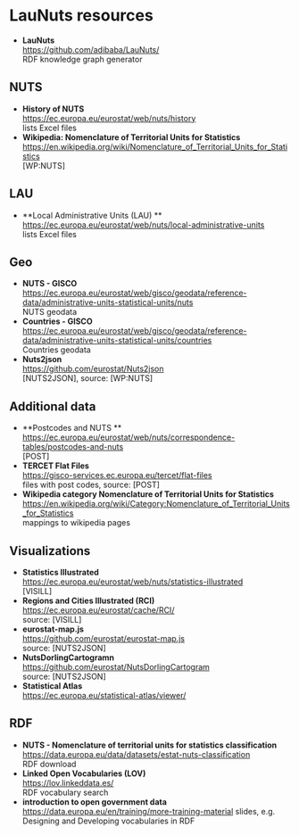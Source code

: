 # LauNuts resources

- **LauNuts**  
  https://github.com/adibaba/LauNuts/  
  RDF knowledge graph generator

## NUTS

- **History of NUTS**  
  https://ec.europa.eu/eurostat/web/nuts/history  
  lists Excel files
- **Wikipedia: Nomenclature of Territorial Units for Statistics**  
  https://en.wikipedia.org/wiki/Nomenclature_of_Territorial_Units_for_Statistics  
  [WP:NUTS]

## LAU

- **Local Administrative Units (LAU) **  
  https://ec.europa.eu/eurostat/web/nuts/local-administrative-units  
  lists Excel files

## Geo

- **NUTS - GISCO**  
  https://ec.europa.eu/eurostat/web/gisco/geodata/reference-data/administrative-units-statistical-units/nuts  
  NUTS geodata
- **Countries - GISCO**  
  https://ec.europa.eu/eurostat/web/gisco/geodata/reference-data/administrative-units-statistical-units/countries  
  Countries geodata
- **Nuts2json**  
  https://github.com/eurostat/Nuts2json  
  [NUTS2JSON], source: [WP:NUTS]

## Additional data

- **Postcodes and NUTS **  
  https://ec.europa.eu/eurostat/web/nuts/correspondence-tables/postcodes-and-nuts  
  [POST]
- **TERCET Flat Files**  
  https://gisco-services.ec.europa.eu/tercet/flat-files  
  files with post codes, source: [POST]
- **Wikipedia category Nomenclature of Territorial Units for Statistics**  
  https://en.wikipedia.org/wiki/Category:Nomenclature_of_Territorial_Units_for_Statistics  
  mappings to wikipedia pages

## Visualizations

- **Statistics Illustrated**  
  https://ec.europa.eu/eurostat/web/nuts/statistics-illustrated  
  [VISILL]
- **Regions and Cities Illustrated (RCI)**  
  https://ec.europa.eu/eurostat/cache/RCI/  
  source: [VISILL]
- **eurostat-map.js**  
  https://github.com/eurostat/eurostat-map.js  
  source: [NUTS2JSON]
- **NutsDorlingCartogramn**  
  https://github.com/eurostat/NutsDorlingCartogram  
  source: [NUTS2JSON]
- **Statistical Atlas**  
  https://ec.europa.eu/statistical-atlas/viewer/

## RDF

- **NUTS - Nomenclature of territorial units for statistics classification**  
  https://data.europa.eu/data/datasets/estat-nuts-classification  
  RDF download
- **Linked Open Vocabularies (LOV)**  
  https://lov.linkeddata.es/  
  RDF vocabulary search
- **introduction to open government data**  
  https://data.europa.eu/en/training/more-training-material
  slides, e.g. Designing and Developing vocabularies in RDF 